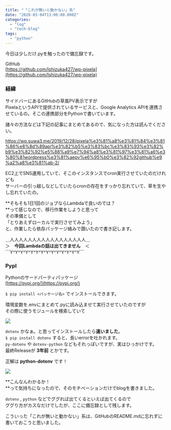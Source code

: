 ```yaml
---
title: "「これが無いと動かない」系"
date: "2020-03-04T13:00:00.000Z"
categories: 
  - "log"
  - "tech-blog"
tags: 
  - "python"
---
```


今日は少しだけ.pyを触ったので備忘録です。

GitHub  
[https://github.com/Ishizuka427/wp-pixela](https://github.com/Ishizuka427/wp-pixela)

### 経緯

サイドバーにあるGitHubの草風PV表示ですが  
PixelaというAPIで提供されているサービスと、Google Analytics APIを連携させているの。そこの連携部分をPythonで書いています。

諸々の方法などは下記の記事にまとめてあるので、気になった方は読んでください。

https://wp.suwa3.me/2019/12/28/pixela%e3%81%a8%e3%81%84%e3%81%86%e8%8d%89api%e3%82%b5%e3%83%bc%e3%83%93%e3%82%b9%e3%82%92%e5%88%a9%e7%94%a8%e3%81%97%e3%81%a6%e3%80%81wordpress%e3%81%aepv%e6%95%b0%e3%82%92github%e9%a2%a8%e3%81%ab-2/

EC2上でSNS運用していて、そこのインスタンスでcron実行させていたのだけれども  
サーバーの引っ越しなどしていたらcronの存在をすっかり忘れていて、草を生やし忘れていたの。

**そもそも1日1回のジョブならLambdaで良いのでは？  
**って感じなので、移行作業をしようと思って  
その準備として  
「とりあえずローカルで実行させてみよう」  
と、作業したら依存パッケージ絡みで躓いたので書き記します。

＿人人人人人人人人人人人人人人人人人＿  
＞　**今回Lambdaの話は出てきません**　＜  
￣Y^Y^Y^Y^Y^Y^Y^Y^Y^Y^Y^Y^Y^Y￣

### PypI

Pythonのサードパーティパッケージ  
[https://pypi.org/](https://pypi.org/)

`$ pip install <パッケージ名>` でインストールできます。

環境変数を.envにまとめて.pyに読み込ませて実行させていたのですが  
その際に使うモジュールを検索していて

![](/images/スクリーンショット-2020-03-06-14.07.58.png)

`dotenv` かなぁ。と思ってインストールしたら**違いました**。  
`$ pip install dotenv` すると、長いerrorを吐かれます。  
`py-dotenv` や `dotenv-python` などもそれっぽいですが、実はひっかけです。  
最終Releaseが **3年前** とかです。

正解は **python-dotenv** です！

![](/images/スクリーンショット-2020-03-06-14.12.20.png)

**こんなんわかるか！  
**って気持ちになったので、そのモチベーションだけでblogを書きました。

`dotenv` , `python` などでググれば出てくるといえば出てくるので  
ググり方がカスなだけでしたが、ここに備忘録として残します。

こういった「これが無いと動かない」系は、GitHubのREADME.mdに忘れずに書いておこうと思いました。
